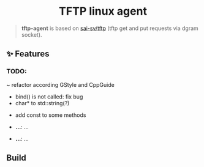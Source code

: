 <!-- Title-->
<p align="center">
  <h1 align="center">TFTP linux agent</h1>
</p>

> **tftp-agent** is based on [sai-sv/tftp](https://github.com/sai-sv/tftp) (tftp get and put requests via dgram socket).

## ✨ Features

### TODO: 
~ refactor according GStyle and CppGuide
+ bind() is not called: fix bug
+ char* to std::string(?)
- add const to some methods 

-  **...**: ...
-  **...**: ...

##  Build

